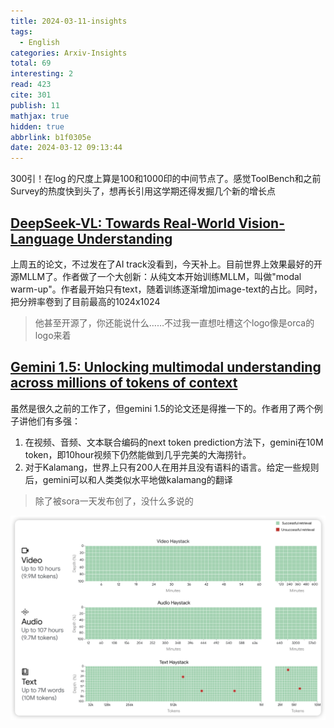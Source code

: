 ```yaml
---
title: 2024-03-11-insights
tags:
  - English
categories: Arxiv-Insights
total: 69
interesting: 2
read: 423
cite: 301
publish: 11
mathjax: true
hidden: true
abbrlink: b1f0305e
date: 2024-03-12 09:13:44
---
```


300引！在$\log$​的尺度上算是100和1000印的中间节点了。感觉ToolBench和之前Survey的热度快到头了，想再长引用这学期还得发掘几个新的增长点

## [DeepSeek-VL: Towards Real-World Vision-Language Understanding](https://arxiv.org/pdf/2403.05525.pdf)

上周五的论文，不过发在了AI track没看到，今天补上。目前世界上效果最好的开源MLLM了。作者做了一个大创新：从纯文本开始训练MLLM，叫做"modal warm-up"。作者最开始只有text，随着训练逐渐增加image-text的占比。同时，把分辨率卷到了目前最高的1024x1024

> 他甚至开源了，你还能说什么……不过我一直想吐槽这个logo像是orca的logo来着



## [Gemini 1.5: Unlocking multimodal understanding across millions of tokens of context](https://arxiv.org/pdf/2403.05530.pdf)

虽然是很久之前的工作了，但gemini 1.5的论文还是得推一下的。作者用了两个例子讲他们有多强：

1. 在视频、音频、文本联合编码的next token prediction方法下，gemini在10M token，即10hour视频下仍然能做到几乎完美的大海捞针。
2. 对于Kalamang，世界上只有200人在用并且没有语料的语言。给定一些规则后，gemini可以和人类类似水平地做kalamang的翻译

> 除了被sora一天发布创了，没什么多说的

<img src="../../files/images/arxiv-insights/2024-03-11-03-15/gemini.png" >

